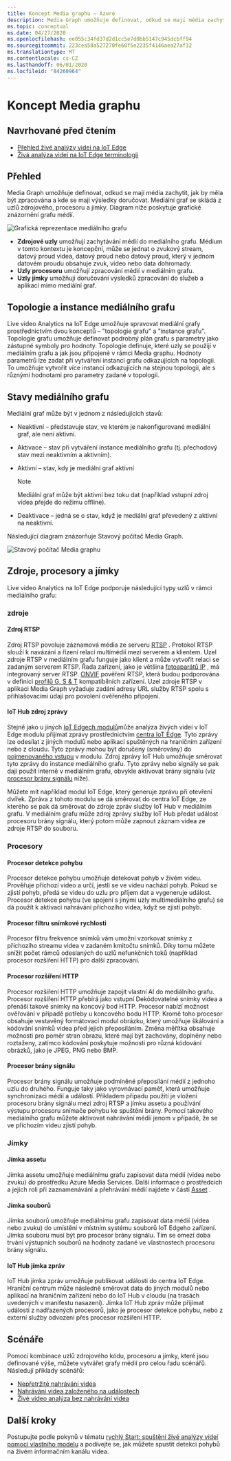 ```yaml
---
title: Koncept Media graphu – Azure
description: Media Graph umožňuje definovat, odkud se mají média zachytit, jak by měla být zpracována a kde se mají výsledky doručovat. Tento článek obsahuje podrobný popis konceptu Media graphu.
ms.topic: conceptual
ms.date: 04/27/2020
ms.openlocfilehash: ee055c34fd37d2d1cc5e7d0bb5147c945dcbff94
ms.sourcegitcommit: 223cea58a527270fe60f5e2235f4146aea27af32
ms.translationtype: MT
ms.contentlocale: cs-CZ
ms.lasthandoff: 06/01/2020
ms.locfileid: "84260964"
---
```

# <a name="media-graph-concept"></a>Koncept Media graphu

## <a name="suggested-pre-reading"></a>Navrhované před čtením

* [Přehled živé analýzy videí na IoT Edge](overview.md)
* [Živá analýza videí na IoT Edge terminologii](terminology.md)

## <a name="overview"></a>Přehled

Media Graph umožňuje definovat, odkud se mají média zachytit, jak by měla být zpracována a kde se mají výsledky doručovat. Mediální graf se skládá z uzlů zdrojového, procesoru a jímky. Diagram níže poskytuje grafické znázornění grafu médií.   

![Grafická reprezentace mediálního grafu](./media/media-graph/overview.png)


* **Zdrojové uzly** umožňují zachytávání médií do mediálního grafu. Médium v tomto kontextu je koncepční, může se jednat o zvukový stream, datový proud videa, datový proud nebo datový proud, který v jednom datovém proudu obsahuje zvuk, video nebo data dohromady.
* **Uzly procesoru** umožňují zpracování médií v mediálním grafu.
* **Uzly jímky** umožňují doručování výsledků zpracování do služeb a aplikací mimo mediální graf.

## <a name="media-graph-topologies-and-instances"></a>Topologie a instance mediálního grafu 

Live video Analytics na IoT Edge umožňuje spravovat mediální grafy prostřednictvím dvou konceptů – "topologie grafu" a "instance grafu". Topologie grafu umožňuje definovat podrobný plán grafu s parametry jako zástupné symboly pro hodnoty. Topologie definuje, které uzly se použijí v mediálním grafu a jak jsou připojené v rámci Media graphu. Hodnoty parametrů lze zadat při vytváření instancí grafu odkazujících na topologii. To umožňuje vytvořit více instancí odkazujících na stejnou topologii, ale s různými hodnotami pro parametry zadané v topologii. 

## <a name="media-graph-states"></a>Stavy mediálního grafu  

Mediální graf může být v jednom z následujících stavů:

* Neaktivní – představuje stav, ve kterém je nakonfigurované mediální graf, ale není aktivní.
* Aktivace – stav při vytváření instance mediálního grafu (tj. přechodový stav mezi neaktivním a aktivním).
* Aktivní – stav, kdy je mediální graf aktivní 

    > [!NOTE]
    >  Mediální graf může být aktivní bez toku dat (například vstupní zdroj videa přejde do režimu offline).
* Deaktivace – jedná se o stav, když je mediální graf převedený z aktivní na neaktivní.

Následující diagram znázorňuje Stavový počítač Media Graph.

![Stavový počítač Media graphu](./media/media-graph/media-graph-state-machine.png)

## <a name="sources-processors-and-sinks"></a>Zdroje, procesory a jímky  

Live video Analytics na IoT Edge podporuje následující typy uzlů v rámci mediálního grafu:

### <a name="sources"></a>zdroje 

#### <a name="rtsp-source"></a>Zdroj RTSP 

Zdroj RTSP povoluje záznamová média ze serveru [RTSP](https://tools.ietf.org/html/rfc2326) . Protokol RTSP slouží k navázání a řízení relací multimédií mezi serverem a klientem. Uzel zdroje RTSP v mediálním grafu funguje jako klient a může vytvořit relaci se zadaným serverem RTSP. Řada zařízení, jako je většina [fotoaparátů IP](https://en.wikipedia.org/wiki/IP_camera) , má integrovaný server RTSP. [ONVIF](https://www.onvif.org/) pověření RTSP, která budou podporována v definici [profilů G, S & T](https://www.onvif.org/wp-content/uploads/2019/12/ONVIF_Profile_Feature_overview_v2-3.pdf) kompatibilních zařízení. Uzel zdroje RTSP v aplikaci Media Graph vyžaduje zadání adresy URL služby RTSP spolu s přihlašovacími údaji pro povolení ověřeného připojení.

#### <a name="iot-hub-message-source"></a>IoT Hub zdroj zprávy 

Stejně jako u jiných [IoT Edgech modulů](../../iot-edge/iot-edge-glossary.md#iot-edge-module)může analýza živých videí v IoT Edge modulu přijímat zprávy prostřednictvím [centra IoT Edge](../../iot-edge/iot-edge-glossary.md#iot-edge-hub). Tyto zprávy lze odesílat z jiných modulů nebo aplikací spuštěných na hraničním zařízení nebo z cloudu. Tyto zprávy mohou být doručeny (směrovány) do [pojmenovaného vstupu](../../iot-edge/module-composition.md#sink) v modulu. Zdroj zprávy IoT Hub umožňuje směrovat tyto zprávy do instance mediálního grafu. Tyto zprávy nebo signály se pak dají použít interně v mediálním grafu, obvykle aktivovat brány signálu (viz [procesor brány signálu](#signal-gate-processor) níže). 

Můžete mít například modul IoT Edge, který generuje zprávu při otevření dvířek. Zpráva z tohoto modulu se dá směrovat do centra IoT Edge, ze kterého se pak dá směrovat do zdroje zpráv služby IoT Hub v mediálním grafu. V mediálním grafu může zdroj zprávy služby IoT Hub předat událost procesoru brány signálu, který potom může zapnout záznam videa ze zdroje RTSP do souboru. 

### <a name="processors"></a>Procesory  

#### <a name="motion-detection-processor"></a>Procesor detekce pohybu 

Procesor detekce pohybu umožňuje detekovat pohyb v živém videu. Prověřuje příchozí video a určí, jestli se ve videu nachází pohyb. Pokud se zjistí pohyb, předá se videu do uzlu pro příjem dat a vygeneruje událost. Procesor detekce pohybu (ve spojení s jinými uzly multimediálního grafu) se dá použít k aktivaci nahrávání příchozího videa, když se zjistí pohyb.

#### <a name="frame-rate-filter-processor"></a>Procesor filtru snímkové rychlosti  

Procesor filtru frekvence snímků vám umožní vzorkovat snímky z příchozího streamu videa v zadaném kmitočtu snímků. Díky tomu můžete snížit počet rámců odeslaných do uzlů nefunkčních toků (například procesor rozšíření HTTP) pro další zpracování.

#### <a name="http-extension-processor"></a>Procesor rozšíření HTTP 

Procesor rozšíření HTTP umožňuje zapojit vlastní AI do mediálního grafu. Procesor rozšíření HTTP přebírá jako vstupní Dekódovatelné snímky videa a přenáší takové snímky na koncový bod HTTP. Procesor nabízí možnost ověřování v případě potřeby u koncového bodu HTTP. Kromě toho procesor obsahuje vestavěný formátovací modul obrázku, který umožňuje škálování a kódování snímků videa před jejich přeposíláním. Změna měřítka obsahuje možnosti pro poměr stran obrazu, které mají být zachovány, doplněny nebo roztaženy, zatímco kódování poskytuje možnosti pro různá kódování obrázků, jako je JPEG, PNG nebo BMP.

#### <a name="signal-gate-processor"></a>Procesor brány signálu  

Procesor brány signálu umožňuje podmíněné přeposílání médií z jednoho uzlu do druhého. Funguje taky jako vyrovnávací paměť, která umožňuje synchronizaci médií a událostí. Příkladem případu použití je vložení procesoru brány signálu mezi zdroj RTSP a jímku assetu a používání výstupu procesoru snímače pohybu ke spuštění brány. Pomocí takového mediálního grafu můžete aktivovat nahrávání médií jenom v případě, že se ve příchozím videu zjistí pohyb. 

### <a name="sinks"></a>Jímky  

#### <a name="asset-sink"></a>Jímka assetu  

Jímka assetu umožňuje mediálnímu grafu zapisovat data médií (videa nebo zvuku) do prostředku Azure Media Services. Další informace o prostředcích a jejich roli při zaznamenávání a přehrávání médií najdete v části [Asset](terminology.md#asset) .  

#### <a name="file-sink"></a>Jímka souborů  

Jímka souborů umožňuje mediálnímu grafu zapisovat data médií (videa nebo zvuku) do umístění v místním systému souborů IoT Edgeho zařízení. Jímka souboru musí být pro procesor brány signálu. Tím se omezí doba trvání výstupních souborů na hodnoty zadané ve vlastnostech procesoru brány signálu.

#### <a name="iot-hub-message-sink"></a>IoT Hub jímka zpráv  

IoT Hub jímka zpráv umožňuje publikovat události do centra IoT Edge. Hraniční centrum může následně směrovat data do jiných modulů nebo aplikací na hraničním zařízení nebo do IoT Hub v cloudu (na trasách uvedených v manifestu nasazení). Jímka IoT Hub zpráv může přijímat události z nadřazených procesorů, jako je procesor detekce pohybu, nebo z externí služby odvození přes procesor rozšíření HTTP.

## <a name="scenarios"></a>Scénáře

Pomocí kombinace uzlů zdrojového kódu, procesoru a jímky, které jsou definované výše, můžete vytvářet grafy médií pro celou řadu scénářů. Následují příklady scénářů:

* [Nepřetržité nahrávání videa](continuous-video-recording-concept.md)
* [Nahrávání videa založeného na událostech](event-based-video-recording-concept.md)
* [Živé video analýza bez nahrávání videa](analyze-live-video-concept.md)

## <a name="next-steps"></a>Další kroky

Postupujte podle pokynů v tématu [rychlý Start: spuštění živé analýzy videí pomocí vlastního modelu](use-your-model-quickstart.md) a podívejte se, jak můžete spustit detekci pohybů na živém informačním kanálu videa.
